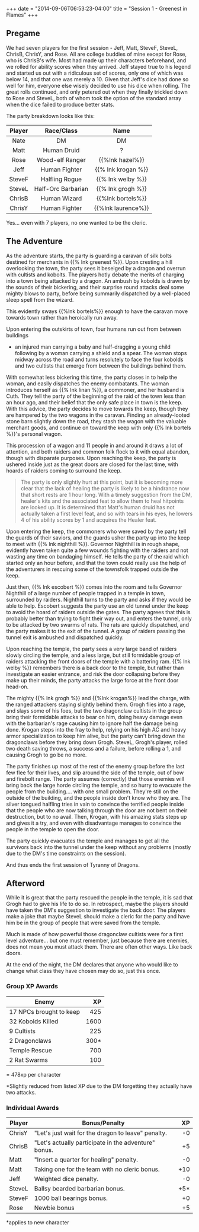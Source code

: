 +++
date = "2014-09-06T06:53:23-04:00"
title = "Session 1 - Greenest in Flames"
+++

## Pregame

We had seven players for the first session - Jeff, Matt, SteveF, SteveL, ChrisB,
ChrisY, and Rose.  All are college buddies of mine except for Rose, who is
ChrisB's wife.  Most had made up their characters beforehand, and we rolled for
ability scores when they arrived.  Jeff stayed true to his legend and started us
out with a ridiculous set of scores, only one of which was below 14, and that
one was merely a 10.  Given that Jeff's dice had done so well for him, everyone
else wisely decided to use his dice when rolling.  The great rolls continued,
and only petered out when they finally trickled down to Rose and SteveL, both of
whom took the option of the standard array when the dice failed to produce
better stats.

The party breakdown looks like this:

| Player | Race/Class | Name|
|:--------:|:-----:|:----:
Nate| DM | DM 
Matt| Human Druid| ? 
Rose | Wood-elf Ranger | {{%lnk hazel%}}
Jeff| Human Fighter | {{% lnk krogan %}}
SteveF | Halfling Rogue | {{% lnk welby %}} 
SteveL | Half-Orc Barbarian | {{% lnk grogh %}}
ChrisB | Human Wizard | {{%lnk bortels%}}
ChrisY | Human Fighter | {{%lnk laurence%}}

Yes... even with 7 players, no one wanted to be the cleric.

## The Adventure

As the adventure starts, the party is guarding a caravan of silk bolts destined
for merchants in {{% lnk greenest %}}.  Upon cresting a hill overlooking the
town, the party sees it beseiged by a dragon and overrun with cultists and
kobolts. The players hotly debate the merits of charging into a town being
attacked by a dragon.  An ambush by kobolds is drawn by the sounds of their
bickering, and their surprise round attacks deal some mighty blows to party,
before being summarily dispatched by a well-placed sleep spell from the wizard.

This evidently sways {{%lnk bortels%}} enough to have the caravan move towards
town rather than heroically run away.

Upon entering the outskirts of town, four humans run out from between buildings
- an injured man carrying a baby and half-dragging a young child following by a
woman carrying a shield and a spear.  The woman stops midway across the road and
turns resolutely to face the four kobolds and two cultists that emerge from
between the buildings behind them.  

With somewhat less bickering this time, the party closes in to help the woman,
and easily dispatches the enemy combatants.  The woman introduces herself as {{%
lnk linan %}}, a commoner, and her husband is Cuth. They tell the party of the
beginning of the raid of the town less than an hour ago, and their belief that
the only safe place in town is the keep.  With this advice, the party decides to
move towards the keep, though they are hampered by the two wagons in the
caravan. Finding an already-looted stone barn slightly down the road, they stash
the wagon with the valuable merchant goods, and continue on toward the keep with
only {{% lnk bortels %}}'s personal wagon.

This procession of a wagon and 11 people in and around it draws a lot of
attention, and both raiders and common folk flock to it with equal abandon,
though with disparate purposes.  Upon reaching the keep, the party is ushered
inside just as the great doors are closed for the last time, with hoards of
raiders coming to surround the keep.

> The party is only slightly hurt at this point, but it is becoming more clear
that the lack of healing the party is likely to be a hindrance now that short
rests are 1 hour long.  With a timely suggestion from the DM, healer's kits and
the associated feat to allow them to heal hitpoints are looked up. It is
determined that Matt's human druid has not actually taken a first level feat,
and so with tears in his eyes, he lowers 4 of his ability scores by 1 and
acquires the Healer feat.

Upon entering the keep, the commoners who were saved by the party tell the
guards of their saviors, and the guards usher the party up into the keep to meet
with {{% lnk nighthill %}}.  Governor Nighthill is in rough shape, evidently
haven taken quite a few wounds fighting with the raiders and not wasting any
time on bandaging himself.  He tells the party of the raid which started only an
hour before, and that the town could really use the help of the adventurers in
rescuing some of the townsfolk trapped outside the keep.

Just then, {{% lnk escobert %}} comes into the room and tells Governor Nighthill
of a large number of people trapped in a temple in town, surrounded by raiders.
Nighthill turns to the party and asks if they would be able to help.  Escobert
suggests the party use an old tunnel under the keep to avoid the hoard of
raiders outside the gates. The party agrees that this is probably better than
trying to fight their way out, and enters the tunnel, only to be attacked by two
swarms of rats.  The rats are quickly dispatched, and the party makes it to the
exit of the tunnel.  A group of raiders passing the tunnel exit is ambushed and
dispatched quickly.

Upon reaching the temple, the party sees a very large band of raiders slowly
circling the temple, and a less large, but still formidable group of raiders
attacking the front doors of the temple with a battering ram.  {{% lnk welby %}}
remembers there is a back door to the temple, but rather than investigate an
easier entrance, and risk the door collapsing before they make up their minds,
the party attacks the large force at the front door head-on.

The mighty {{% lnk grogh %}} and {{%lnk krogan%}} lead the charge, with the
ranged attackers staying slightly behind them.  Grogh flies into a rage, and
slays some of his foes, but the two dragonclaw cultists in the group bring their
formidable attacks to bear on him, doing heavy damage even with the barbarian's
rage causing him to ignore half the damage being done.  Krogan steps into the
fray to help, relying on his high AC and heavy armor specialization to keep him
alive, but the party can't bring down the dragonclaws before they bring down
Grogh.  SteveL, Grogh's player, rolled two death saving throws, a success and a
failure, before rolling a 1, and causing Grogh to go be no more.

The party finishes up most of the rest of the enemy group before the last few
flee for their lives, and slip around the side of the temple, out of bow and
firebolt range.  The party assumes (correctly) that those enemies will bring
back the large horde circling the temple, and so hurry to evacuate the people
from the building.... with one small problem.  They're still on the outside of
the building, and the people inside don't know who they are.  The silver tongued
halfling tries in vain to convince the terrified people inside that the people
who are now talking through the door are not bent on their destruction, but to
no avail.  Then, Krogan, with his amazing stats steps up and gives it a try, and
even with disadvantage manages to convince the people in the temple to open the
door.

The party quickly evacuates the temple and manages to get all the survivors back
into the tunnel under the keep without any problems (mostly due to the DM's time
constraints on the session).

And thus ends the first session of Tyranny of Dragons.

## Afterword

While it is great that the party rescued the people in the temple, it is sad
that Grogh had to give his life to do so.  In retrospect, maybe the players
should have taken the DM's suggestion to investigate the back door.  The players
make a joke that maybe SteveL should make a cleric for the party and have him be
in the group of people that were saved from the temple.

Much is made of how powerful those dragonclaw cultists were for a first level
adventure... but one must remember, just because there are enemies, does not
mean you must attack them.  There are often other ways.  Like back doors.

At the end of the night, the DM declares that anyone who would like to change
what class they have chosen may do so, just this once.

### Group XP Awards
|Enemy|XP|
|---|---:|
17 NPCs brought to keep | 425
32 Kobolds Killed | 1600
9 Cultists | 225
2 Dragonclaws | 300*
Temple Rescue | 700
2 Rat Swarms | 100

= 478xp per character

*Slightly reduced from listed XP due to the DM forgetting they actually have two
attacks.

### Individual Awards

| Player | Bonus/Penalty | XP |
|----|---|----:|
ChrisY | "Let's just wait for the dragon to leave" penalty. | -0
ChrisB | "Let's actually participate in the adventure" bonus. | +5
Matt | "Insert a quarter for healing" penalty. | -0
Matt | Taking one for the team with no cleric bonus. | +10
Jeff | Weighted dice penalty.  | -0
SteveL | Ballsy bearded barbarian bonus.  | +5*
SteveF | 1000 ball bearings bonus. | +0
Rose | Newbie bonus | +5

*applies to new character